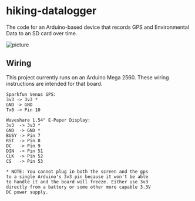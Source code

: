 # hiking-datalogger
The code for an Arduino-based device that records GPS and Environmental Data to an SD card over time.

![picture](https://i.imgur.com/u26nQ94.jpg)

## Wiring
This project currently runs on an Arduino Mega 2560. These wiring instructions are intended for that board.
```
Sparkfun Venus GPS:
3v3 -> 3v3 *
GND -> GND
Tx0 -> Pin 10

Waveshare 1.54" E-Paper Display:
3v3  -> 3v3 *
GND  -> GND *
BUSY -> Pin 7
RST  -> Pin 8
DC   -> Pin 9
DIN  -> Pin 51
CLK  -> Pin 52
CS   -> Pin 53

* NOTE: You cannot plug in both the screen and the gps 
to a single Arduino's 3v3 pin because it won't be able 
to handle it and the board will freeze. Either use 3v3 
directly from a battery or some other more capable 3.3V 
DC power supply.
```
